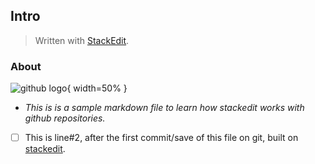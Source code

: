 

## Intro
> Written with [StackEdit](https://stackedit.io/).

### About
![github logo](https://github.githubassets.com/images/modules/logos_page/GitHub-Mark.png){ width=50% }


 - *This is is a sample markdown file to learn how stackedit works with github repositories.*
 - [ ] This is line#2, after the first commit/save of this file on git, built on [stackedit](https://stackedit.io/).


<!--stackedit_data:
eyJoaXN0b3J5IjpbLTEyNDQ2MTEyODYsOTA3Njk0MzAwXX0=
-->